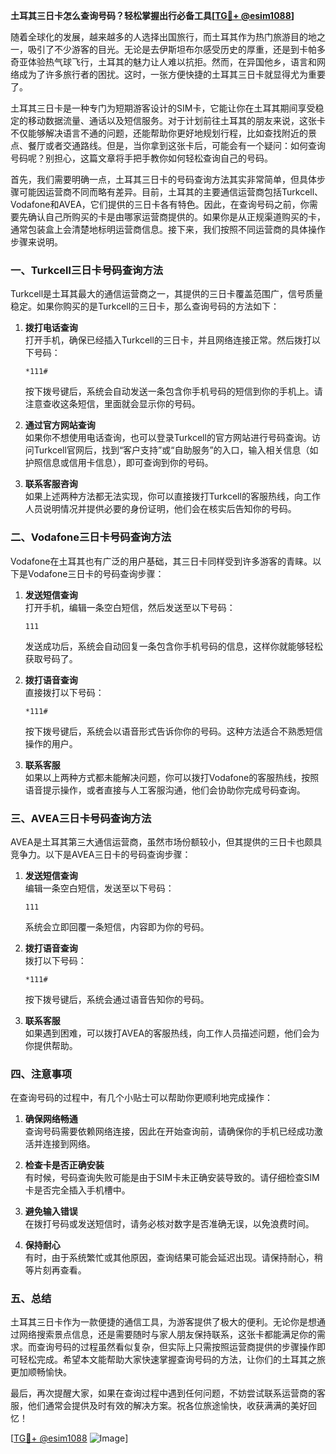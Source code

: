 **土耳其三日卡怎么查询号码？轻松掌握出行必备工具[[TG💪+ @esim1088](https://t.me/s/esim1088)]**

随着全球化的发展，越来越多的人选择出国旅行，而土耳其作为热门旅游目的地之一，吸引了不少游客的目光。无论是去伊斯坦布尔感受历史的厚重，还是到卡帕多奇亚体验热气球飞行，土耳其的魅力让人难以抗拒。然而，在异国他乡，语言和网络成为了许多旅行者的困扰。这时，一张方便快捷的土耳其三日卡就显得尤为重要了。

土耳其三日卡是一种专门为短期游客设计的SIM卡，它能让你在土耳其期间享受稳定的移动数据流量、通话以及短信服务。对于计划前往土耳其的朋友来说，这张卡不仅能够解决语言不通的问题，还能帮助你更好地规划行程，比如查找附近的景点、餐厅或者交通路线。但是，当你拿到这张卡后，可能会有一个疑问：如何查询号码呢？别担心，这篇文章将手把手教你如何轻松查询自己的号码。

首先，我们需要明确一点，土耳其三日卡的号码查询方法其实非常简单，但具体步骤可能因运营商不同而略有差异。目前，土耳其的主要通信运营商包括Turkcell、Vodafone和AVEA，它们提供的三日卡各有特色。因此，在查询号码之前，你需要先确认自己所购买的卡是由哪家运营商提供的。如果你是从正规渠道购买的卡，通常包装盒上会清楚地标明运营商信息。接下来，我们按照不同运营商的具体操作步骤来说明。

### **一、Turkcell三日卡号码查询方法**

Turkcell是土耳其最大的通信运营商之一，其提供的三日卡覆盖范围广，信号质量稳定。如果你购买的是Turkcell的三日卡，那么查询号码的方法如下：

1. **拨打电话查询**  
   打开手机，确保已经插入Turkcell的三日卡，并且网络连接正常。然后拨打以下号码：
   ```
   *111#
   ```
   按下拨号键后，系统会自动发送一条包含你手机号码的短信到你的手机上。请注意查收这条短信，里面就会显示你的号码。

2. **通过官方网站查询**  
 如果你不想使用电话查询，也可以登录Turkcell的官方网站进行号码查询。访问Turkcell官网后，找到“客户支持”或“自助服务”的入口，输入相关信息（如护照信息或信用卡信息），即可查询到你的号码。

3. **联系客服咨询**  
 如果上述两种方法都无法实现，你可以直接拨打Turkcell的客服热线，向工作人员说明情况并提供必要的身份证明，他们会在核实后告知你的号码。

### **二、Vodafone三日卡号码查询方法**

Vodafone在土耳其也有广泛的用户基础，其三日卡同样受到许多游客的青睐。以下是Vodafone三日卡的号码查询步骤：

1. **发送短信查询**  
   打开手机，编辑一条空白短信，然后发送至以下号码：
   ```
   111
   ```
   发送成功后，系统会自动回复一条包含你手机号码的信息，这样你就能够轻松获取号码了。

2. **拨打语音查询**  
   直接拨打以下号码：
   ```
   *111#
   ```
   按下拨号键后，系统会以语音形式告诉你你的号码。这种方法适合不熟悉短信操作的用户。

3. **联系客服**  
 如果以上两种方式都未能解决问题，你可以拨打Vodafone的客服热线，按照语音提示操作，或者直接与人工客服沟通，他们会协助你完成号码查询。

### **三、AVEA三日卡号码查询方法**

AVEA是土耳其第三大通信运营商，虽然市场份额较小，但其提供的三日卡也颇具竞争力。以下是AVEA三日卡的号码查询步骤：

1. **发送短信查询**  
   编辑一条空白短信，发送至以下号码：
   ```
   111
   ```
   系统会立即回覆一条短信，内容即为你的号码。

2. **拨打语音查询**  
   拨打以下号码：
   ```
   *111#
   ```
   按下拨号键后，系统会通过语音告知你的号码。

3. **联系客服**  
 如果遇到困难，可以拨打AVEA的客服热线，向工作人员描述问题，他们会为你提供帮助。

### **四、注意事项**

在查询号码的过程中，有几个小贴士可以帮助你更顺利地完成操作：

1. **确保网络畅通**  
 查询号码需要依赖网络连接，因此在开始查询前，请确保你的手机已经成功激活并连接到网络。

2. **检查卡是否正确安装**  
 有时候，号码查询失败可能是由于SIM卡未正确安装导致的。请仔细检查SIM卡是否完全插入手机槽中。

3. **避免输入错误**  
 在拨打号码或发送短信时，请务必核对数字是否准确无误，以免浪费时间。

4. **保持耐心**  
 有时，由于系统繁忙或其他原因，查询结果可能会延迟出现。请保持耐心，稍等片刻再查看。

### **五、总结**

土耳其三日卡作为一款便捷的通信工具，为游客提供了极大的便利。无论你是想通过网络搜索景点信息，还是需要随时与家人朋友保持联系，这张卡都能满足你的需求。而查询号码的过程虽然看似复杂，但实际上只需按照运营商提供的步骤操作即可轻松完成。希望本文能帮助大家快速掌握查询号码的方法，让你们的土耳其之旅更加顺畅愉快。

最后，再次提醒大家，如果在查询过程中遇到任何问题，不妨尝试联系运营商的客服，他们通常会提供及时有效的解决方案。祝各位旅途愉快，收获满满的美好回忆！

[[TG💪+ @esim1088](https://t.me/s/esim1088) ![Image](https://i.postimg.cc/4NQfJmqS/Snipaste-2025-05-13-00-14-12.png)]